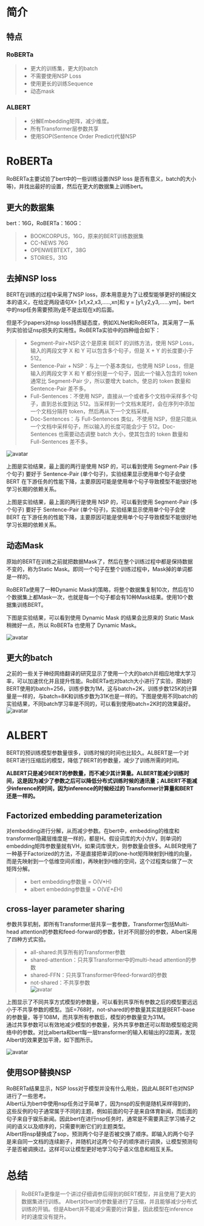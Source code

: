 # 简介
## 特点
### RoBERTa
> - 更大的训练集，更大的batch
> - 不需要使用NSP Loss
> - 使用更长的训练Sequence
> - 动态mask
### ALBERT
> - 分解Embedding矩阵，减少维度。
> - 所有Transformer层参数共享
> - 使用SOP(Sentence Order Predict)代替NSP
# RoBERTa  
RoBERTa主要试验了bert中的一些训练设置(NSP loss 是否有意义，batch的大小等)，并找出最好的设置，然后在更大的数据集上训练bert。  
## 更大的数据集  
bert：16G，RoBERTa：160G：
> - BOOKCORPUS，16G，原来的BERT训练数据集
> - CC-NEWS 76G
> - OPENWEBTEXT，38G
> - STORIES，31G
## 去掉NSP loss
BERT在训练的过程中采用了NSP loss，原本用意是为了让模型能够更好的捕捉文本的语义，在给定两段语句X= [x1,x2,x3,.....,xn]和 y = [y1,y2,y3,......ym]，bert中的nsp任务需要预测y是不是出现在x的后面。  

但是不少papers对nsp loss持质疑态度，例如XLNet和RoBERTa，其采用了一系列实验验证nsp损失的实用性。RoBERTa实验中的四种组合如下：
> - Segment-Pair+NSP:这个是原来 BERT 的训练方法，使用 NSP Loss，输入的两段文字 X 和 Y 可以包含多个句子，但是 X + Y 的长度要小于 512。
> - Sentence-Pair + NSP：与上一个基本类似，也使用 NSP Loss，但是输入的两段文字 X 和 Y 都分别是一个句子，因此一个输入包含的 token 通常比 Segment-Pair 少，所以要增大 batch，使总的 token 数量和 Sentence-Pair 差不多。
> - Full-Sentences：不使用 NSP，直接从一个或者多个文档中采样多个句子，直到总长度到达 512。当采样到一个文档末尾时，会在序列中添加一个文档分隔符 token，然后再从下一个文档采样。
> - Doc-Sentences：与 Full-Sentences 类似，不使用 NSP，但是只能从一个文档中采样句子，所以输入的长度可能会少于 512。Doc-Sentences 也需要动态调整 batch 大小，使其包含的 token 数量和 Full-Sentences 差不多。  
> 
![avatar](https://escalader.github.io/pictures/nlpmodel/nspzy.png)  

上图是实验结果，最上面的两行是使用 NSP 的，可以看到使用 Segment-Pair (多个句子) 要好于 Sentence-Pair (单个句子)，实验结果显示使用单个句子会使 BERT 在下游任务的性能下降，主要原因可能是使用单个句子导致模型不能很好地学习长期的依赖关系。  

上图是实验结果，最上面的两行是使用 NSP 的，可以看到使用 Segment-Pair (多个句子) 要好于 Sentence-Pair (单个句子)，实验结果显示使用单个句子会使 BERT 在下游任务的性能下降，主要原因可能是使用单个句子导致模型不能很好地学习长期的依赖关系。

## 动态Mask  
原始的BERT在训练之前就把数据Mask了，然后在整个训练过程中都是保持数据不变的，称为Static Mask。即同一个句子在整个训练过程中，Mask掉的单词都是一样的。 

RoBERTa使用了一种Dynamic Mask的策略，将整个数据集复制10次，然后在10个数据集上都Mask一次，也就是每一个句子都会有10种Mask结果。使用10个数据集训练BERT。

下图是实验结果，可以看到使用 Dynamic Mask 的结果会比原来的 Static Mask 稍微好一点，所以 RoBERTa 也使用了 Dynamic Mask。

![avatar](https://escalader.github.io/pictures/nlpmodel/dynamicmask.png)  

## 更大的batch  
之前的一些关于神经网络翻译的研究显示了使用一个大的batch并相应地增大学习率，可以加速优化并且提升性能。RoBERTa也对batch大小进行了实验，原始的BERT使用的batch=256，训练步数为1M，这与batch=2K，训练步数125K的计算量是一样的，与batch=8K和训练步数为31K也是一样的。下图是使用不同batch的实验结果，不同batch学习率是不同的，可以看到使用batch=2K时的效果最好。  
![avatar](https://escalader.github.io/pictures/nlpmodel/yzbatch.png)  
# ALBERT  
BERT的预训练模型参数量很多，训练时候的时间也比较久。ALBERT是一个对BERT进行压缩后的模型，降低了BERT的参数量，减少了训练所需的时间。  

<b>ALBERT只是减少BERT的参数量，而不减少其计算量。ALBERT能减少训练时间，这是因为减少了参数之后可以降低分布式训练时候的通讯量；ALBERT不能减少inference的时间，因为inference的时候经过的 Transformer计算量和BERT还是一样的。</b>  
## Factorized embedding parameterization  
对embedding进行分解，从而减少参数。在bert中，embedding的维度和transformer隐藏层维度是一样的，都是H。假设词库的大小为V，则单词的embedding矩阵参数量就有VH，如果词库很大，则参数量会很多。ALBER使用了一种基于Factorized的方法，不是直接把单词的one-hot矩阵映射到H维的向量，而是先映射到一个低维空间(E维)，再映射到H维的空间，这个过程类似做了一次矩阵分解。

> - bert embedding参数量 = O(V*H)
> - albert embedding参数量 = O(V*E+E*H)

## cross-layer parameter sharing  
参数共享机制，即所有Transformer层共享一套参数，Transformer包括Multi-head attention的参数和feed-forward的参数，针对不同部分的参数，Albert采用了四种方式实验。
> - all-shared:共享所有的Transformer参数
> - shared-attention：只共享Transformer中的multi-head attention的参数
> - shared-FFN：只共享Transformer中feed-forward的参数
> - not-shared：不共享参数  
![avatar](https://escalader.github.io/pictures/nlpmodel/albsharepara.png)  

上图显示了不同共享方式模型的参数量，可以看到共享所有参数之后的模型要远远小于不共享参数的模型。当E=768时，not-shared的参数量其实就是BERT-base的参数量，等于108M，而共享所有参数后，模型的参数量变为31M。  
通过共享参数可以有效地减少模型的参数量，另外共享参数还可以帮助模型稳定网络中的参数。对比alberta和bert每一层transformer的输入和输出的l2距离，发现Albert的效果更加平滑，如下图所示。 

![avatar](https://escalader.github.io/pictures/nlpmodel/layerid.png)  
## 使用SOP替换NSP  
RoBERTa结果显示，NSP loss对于模型并没有什么用处，因此ALBERT也对NSP进行了一些思考。  
Albert认为bert中使用nsp任务过于简单了，因为nsp的反例是随机采样得到的，这些反例的句子通常属于不同的主题，例如前面的句子是来自体育新闻，而后面的句子来自于娱乐新闻。因此bert在进行nsp任务时，通常是不需要真正学习橘子之间的语义以及顺序的，只需要判断它们的主题类型。  
 Albert将nsp替换成了sop，预测两个句子是否被交换了顺序。即输入的两个句子是来自同一文档的连续剧子，并随机对这两个句子的顺序进行调换，让模型预测句子是否被调换过。这样可以让模型更好地学习句子语义信息和相互关系。
 # 总结
 > RoBERTa更像是一个讲过仔细调参后得到的BERT模型，并且使用了更大的数据集进行训练。
 > Albert对bert的参数量进行了压缩，并且能够减少分布式训练的开销。但是Albert并不能减少需要的计算量，因此模型在inference时的速度没有提升。





















